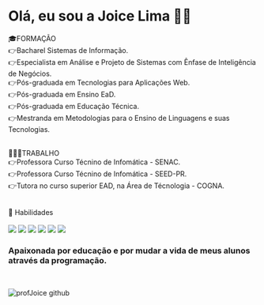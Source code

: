 <h1> Olá, eu sou a Joice Lima 👩‍🏫 </h1>

🎓FORMAÇÃO <br>
👉Bacharel Sistemas de Informação. <br>
👉Especialista em Análise e Projeto de Sistemas com Ênfase de Inteligência de Negócios.<br>
👉Pós-graduada em Tecnologias para Aplicações Web. <br> 
👉Pós-graduada em Ensino EaD. <br> 
👉Pós-graduada em Educação Técnica. <br> 
👉Mestranda em Metodologias para o Ensino de Linguagens e suas Tecnologias. <br> <br>

👩🏽‍💻TRABALHO<BR>
👉Professora Curso Técnino de Infomática - SENAC. <BR>
👉Professora Curso Técnino de Infomática - SEED-PR. <BR>
👉Tutora no curso superior EAD, na Área de Técnologia - COGNA. <br> <br>
 
 🚀 Habilidades<br><br>
 <img src="https://img.shields.io/badge/HTML5-E34F26?style=for-the-badge&logo=html5&logoColor=white"/>
<img src="https://img.shields.io/badge/CSS3-1572B6?style=for-the-badge&logo=css3&logoColor=white"/>
<img src="https://img.shields.io/badge/JavaScript-F7DF1E?style=for-the-badge&logo=javascript&logoColor=black"/>
<img src="	https://img.shields.io/badge/PHP-777BB4?style=for-the-badge&logo=php&logoColor=white"/>
<img src="https://img.shields.io/badge/Bootstrap-563D7C?style=for-the-badge&logo=bootstrap&logoColor=white"/>
<img src="https://img.shields.io/badge/PHP-777BB4?style=for-the-badge&logo=php&logoColor=white"/><br>

<h3> Apaixonada por educação e por mudar a vida de meus alunos através da programação.</h3><br>
	
![profJoice github](
https://github-readme-stats.vercel.app/api/top-langs/?username=profJoice&theme=blue-green)
 

